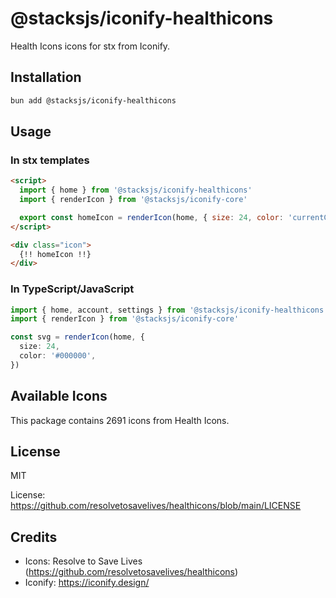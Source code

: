 # @stacksjs/iconify-healthicons

Health Icons icons for stx from Iconify.

## Installation

```bash
bun add @stacksjs/iconify-healthicons
```

## Usage

### In stx templates

```html
<script>
  import { home } from '@stacksjs/iconify-healthicons'
  import { renderIcon } from '@stacksjs/iconify-core'

  export const homeIcon = renderIcon(home, { size: 24, color: 'currentColor' })
</script>

<div class="icon">
  {!! homeIcon !!}
</div>
```

### In TypeScript/JavaScript

```typescript
import { home, account, settings } from '@stacksjs/iconify-healthicons'
import { renderIcon } from '@stacksjs/iconify-core'

const svg = renderIcon(home, {
  size: 24,
  color: '#000000',
})
```

## Available Icons

This package contains 2691 icons from Health Icons.

## License

MIT

License: https://github.com/resolvetosavelives/healthicons/blob/main/LICENSE

## Credits

- Icons: Resolve to Save Lives (https://github.com/resolvetosavelives/healthicons)
- Iconify: https://iconify.design/
